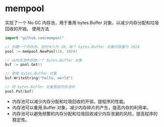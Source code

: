 # mempool

实现了一个 No GC 内存池，用于重用 bytes.Buffer 对象，以减少内存分配和垃圾回收的开销。
使用方法

```go
import "github.com/mempool"

// 创建一个内存池，池的大小为 10，每个 bytes.Buffer 对象的容量为 1024
pool := mempool.NewPool(10, 1024)

// 从内存池中获取一个 bytes.Buffer 对象
buf := pool.Get()

// 使用 bytes.Buffer 对象
buf.WriteString("hello, world")

// 将 bytes.Buffer 对象放回内存池中
pool.Put(buf)
```

- 内存池可以减少内存分配和垃圾回收的开销，提程序的性能。
- 内存池可以重用.Buffer 对象，减少内存碎片的产生，提高内存的利用率。
- 内存池可以避免频繁的内存分配和垃圾回收减少内存泄漏的风险，提高程序的稳定性。

